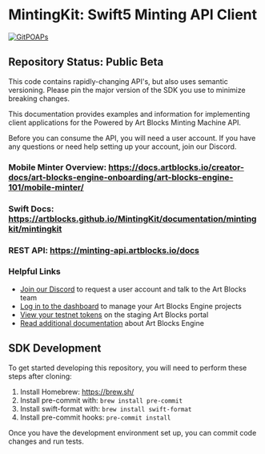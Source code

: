 # MintingKit: Swift5 Minting API Client
[![GitPOAPs](https://public-api.gitpoap.io/v1/repo/ArtBlocks/MintingKit/badge)](https://www.gitpoap.io/gh/ArtBlocks/MintingKit)

## Repository Status: Public Beta

This code contains rapidly-changing API's, but also uses semantic versioning. Please pin the major version of the SDK you use to minimize breaking changes.

This documentation provides examples and information for implementing client applications for the Powered by Art Blocks Minting Machine API.

Before you can consume the API, you will need a user account. If you have any questions or need help setting up your account, join our Discord.

### Mobile Minter Overview: https://docs.artblocks.io/creator-docs/art-blocks-engine-onboarding/art-blocks-engine-101/mobile-minter/

### Swift Docs: https://artblocks.github.io/MintingKit/documentation/mintingkit/mintingkit

### REST API: https://minting-api.artblocks.io/docs

### Helpful Links

- [Join our Discord](https://discord.com/invite/artblocks) to request a user account and talk to the Art Blocks team
- [Log in to the dashboard](/admin/login) to manage your Art Blocks Engine projects
- [View your testnet tokens](http://artist-staging.artblocks.io/) on the staging Art Blocks portal
- [Read additional documentation](https://docs.artblocks.io/creator-docs/powered-by-art-blocks-pbab-onboarding/pbab-101/) about Art Blocks Engine

## SDK Development

To get started developing this repository, you will need to perform these steps after cloning:

1. Install Homebrew: https://brew.sh/
2. Install pre-commit with: `brew install pre-commit`
3. Install swift-format with: `brew install swift-format`
4. Install pre-commit hooks: `pre-commit install`

Once you have the development environment set up, you can commit code changes and run tests.
